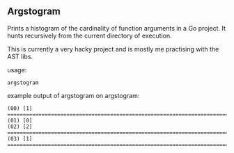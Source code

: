 Argstogram
----------

Prints a histogram of the cardinality of function arguments in a Go project. It hunts recursively from the current directory of execution.

This is currently a very hacky project and is mostly me practising with the AST libs.

usage:

`argstogram`

example output of argstogram on argstogram:

```
(00) [1] ============================================================================================
(01) [0]
(02) [2] ========================================================================================================================================================================================
(03) [1] ============================================================================================
```
